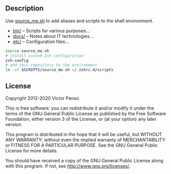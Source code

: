 ## Description

Use [source_me.sh](source_me.sh) to add aliases and scripts to the shell environment.

* [bin/](bin/) – Scripts for various purposes...
* [docs/](docs/) – Notes about IT technologies... 
* [etc/](etc/) – Configuration files...

```bash
source source_me.sh
# install custom Zsh configuration
zsh-config
# add this repository to the environment
ln -sf $SCRIPTS/source_me.sh ~/.zshrc.d/scripts
```

## License

Copyright 2012-2020 Victor Penso

This is free software: you can redistribute it
and/or modify it under the terms of the GNU General Public
License as published by the Free Software Foundation,
either version 3 of the License, or (at your option) any
later version.

This program is distributed in the hope that it will be
useful, but WITHOUT ANY WARRANTY; without even the implied
warranty of MERCHANTABILITY or FITNESS FOR A PARTICULAR
PURPOSE. See the GNU General Public License for more details.

You should have received a copy of the GNU General Public
License along with this program. If not, see 
<http://www.gnu.org/licenses/>.
